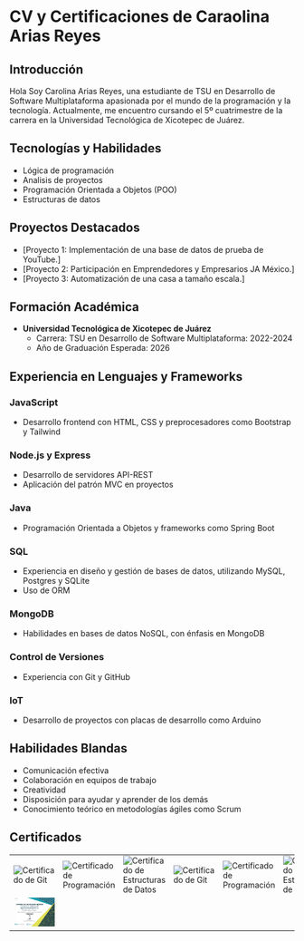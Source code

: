 # CV y Certificaciones de Caraolina Arias Reyes


## Introducción
Hola Soy Carolina Arias Reyes, una estudiante de TSU en Desarrollo de Software Multiplataforma apasionada por el mundo de la programación y la tecnología. Actualmente, me encuentro cursando el 5º cuatrimestre de la carrera en la Universidad Tecnológica de Xicotepec de Juárez.


## Tecnologías y Habilidades
- Lógica de programación
- Analisis de proyectos
- Programación Orientada a Objetos (POO)
- Estructuras de datos

## Proyectos Destacados
- [Proyecto 1: Implementación de una base de datos de prueba de YouTube.]
- [Proyecto 2: Participación en Emprendedores y Empresarios JA México.]
- [Proyecto 3: Automatización de una casa a tamaño escala.]

## Formación Académica
- **Universidad Tecnológica de Xicotepec de Juárez**
  - Carrera: TSU en Desarrollo de Software Multiplataforma: 2022-2024
  - Año de Graduación Esperada: 2026
  

## Experiencia en Lenguajes y Frameworks  

### JavaScript
- Desarrollo frontend con HTML, CSS y preprocesadores como Bootstrap y Tailwind

### Node.js y Express
- Desarrollo de servidores API-REST
- Aplicación del patrón MVC en proyectos

### Java
- Programación Orientada a Objetos y frameworks como Spring Boot

### SQL
- Experiencia en diseño y gestión de bases de datos, utilizando MySQL, Postgres y SQLite
- Uso de ORM 

### MongoDB
- Habilidades en bases de datos NoSQL, con énfasis en MongoDB

### Control de Versiones
- Experiencia con Git y GitHub

### IoT
- Desarrollo de proyectos con placas de desarrollo como Arduino

## Habilidades Blandas
- Comunicación efectiva
- Colaboración en equipos de trabajo
- Creatividad
- Disposición para ayudar y aprender de los demás
- Conocimiento teórico en metodologías ágiles como Scrum


## Certificados

<table >
  <tr>
    <td><img src="Certificaciones/Acreditación CAROLINA ARIAS REYES - Excel 2019 Academic-1.png" alt="Certificado de Git" width="500"></td>
    <td><img src="Certificaciones/Acreditación CAROLINA ARIAS REYES - Power Point 2019 Academic-1.png" alt="Certificado de Programación" width="500"></td>
    <td><img src="Certificaciones/Acreditación CAROLINA ARIAS REYES - Word 2019 Academic-1.png" alt="Certificado de Estructuras de Datos" width="500"></td>
    <td><img src="Certificaciones/Certificación CAROLINA ARIAS REYES - Excel 2019 Academic-1.png" alt="Certificado de Git" width="500"></td>
    <td><img src="Certificaciones/Certificación CAROLINA ARIAS REYES - Power Point 2019 Academic-1.png" alt="Certificado de Programación" width="500"></td>
    <td><img src="Certificaciones/Certificación CAROLINA ARIAS REYES - Word 2019 Academic-1.png" alt="Certificado de Estructuras de Datos" width="500"></td>
  </tr>
  <tr>
    <td><img src="Certificaciones/Reconocimientos Yamanic-Carolina-1.png" alt="Reconocimiento por mi participacion en Emprendedores y Empresarios JA México" width="500"></td>
  </tr>

</table>
